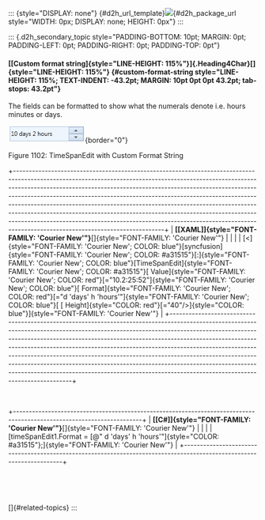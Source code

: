 ::: {style="DISPLAY: none"}
[](ms-xhelp:///?Id=d2h_url_template){#d2h_url_template}![](!package_url!){#d2h_package_url style="WIDTH: 0px; DISPLAY: none; HEIGHT: 0px"}
:::

::: {.d2h_secondary_topic style="PADDING-BOTTOM: 10pt; MARGIN: 0pt; PADDING-LEFT: 0pt; PADDING-RIGHT: 0pt; PADDING-TOP: 0pt"}
#### [[Custom format string]{style="LINE-HEIGHT: 115%"}]{.Heading4Char}[]{style="LINE-HEIGHT: 115%"} {#custom-format-string style="LINE-HEIGHT: 115%; TEXT-INDENT: -43.2pt; MARGIN: 10pt 0pt 0pt 43.2pt; tab-stops: 43.2pt"}

The fields can be formatted to show what the numerals denote i.e. hours minutes or days.

![](ImagesExt/image30_989.png){border="0"}

Figure 1102: TimeSpanEdit with Custom Format String

+-----------------------------------------------------------------------------------------------------------------------------------------------------------------------------------------------------------------------------------------------------------------------------------------------------------------------------------------------------------------------------------------------------------------------------------------------------------------------------------------------------------------------------------------------------------------------------------------------------------------+
| **[\[XAML\]]{style="FONT-FAMILY: 'Courier New'"}**[]{style="FONT-FAMILY: 'Courier New'"}                                                                                                                                                                                                                                                                                                                                                                                                                                                                                                                        |
|                                                                                                                                                                                                                                                                                                                                                                                                                                                                                                                                                                                                                 |
| [\<]{style="FONT-FAMILY: 'Courier New'; COLOR: blue"}[syncfusion]{style="FONT-FAMILY: 'Courier New'; COLOR: #a31515"}[:]{style="FONT-FAMILY: 'Courier New'; COLOR: blue"}[TimeSpanEdit]{style="FONT-FAMILY: 'Courier New'; COLOR: #a31515"}[ Value]{style="FONT-FAMILY: 'Courier New'; COLOR: red"}[=\"10.2:25:52\"]{style="FONT-FAMILY: 'Courier New'; COLOR: blue"}[ Format]{style="FONT-FAMILY: 'Courier New'; COLOR: red"}[=\"d 'days' h \'hours\'\"]{style="FONT-FAMILY: 'Courier New'; COLOR: blue"}[ [ Height]{style="COLOR: red"}[=\"40\"/\>]{style="COLOR: blue"}]{style="FONT-FAMILY: 'Courier New'"} |
+-----------------------------------------------------------------------------------------------------------------------------------------------------------------------------------------------------------------------------------------------------------------------------------------------------------------------------------------------------------------------------------------------------------------------------------------------------------------------------------------------------------------------------------------------------------------------------------------------------------------+

 

+----------------------------------------------------------------------------------------------------------------------+
| **[\[C#\]]{style="FONT-FAMILY: 'Courier New'"}**[]{style="FONT-FAMILY: 'Courier New'"}                               |
|                                                                                                                      |
| [timeSpanEdit1.Format = [@\" d \'days\' h \'hours\'\"]{style="COLOR: #a31515"};]{style="FONT-FAMILY: 'Courier New'"} |
+----------------------------------------------------------------------------------------------------------------------+

 

 

[]{#related-topics}
:::
